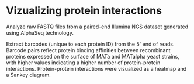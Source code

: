 # Vizualizing protein interactions

Analyze raw FASTQ files from a paired-end Illumina NGS dataset generated using AlphaSeq technology.

Extract barcodes (unique to each protein ID) from the 5' end of reads. Barcode pairs reflect protein binding affinities between recombinant proteins expressed on the surface of MATa and MATalpha yeast strains, with higher values indicating a higher number of protein-protein interactions. Protein-protein interactions were visualized as a heatmap and a Sankey diagram.
